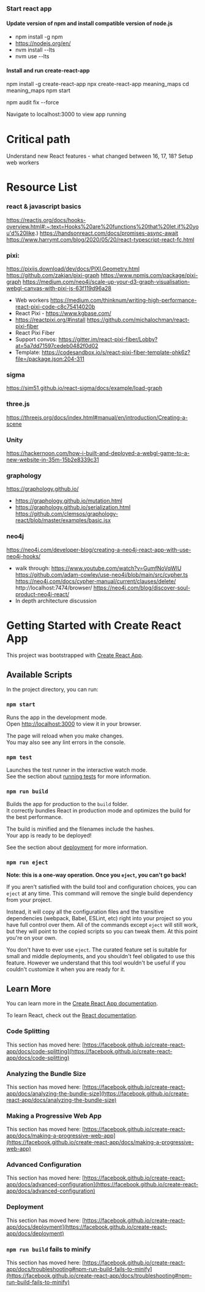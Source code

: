 ### Start react app

#### Update version of npm and install compatible version of node.js
* npm install -g npm
* https://nodejs.org/en/
* nvm install --lts
* nvm use --lts

#### Install and run create-react-app
npm install -g create-react-app
npx create-react-app meaning_maps
cd meaning_maps
npm start

npm audit fix --force


Navigate to localhost:3000 to view app running


# Critical path

Understand new React features - what changed between 16, 17, 18?
Setup web workers





# Resource List

### react & javascript basics
https://reactjs.org/docs/hooks-overview.html#:~:text=Hooks%20are%20functions%20that%20let,if%20you'd%20like.)
https://handsonreact.com/docs/promises-async-await
https://www.harrymt.com/blog/2020/05/20/react-typescript-react-fc.html



### pixi:
https://pixijs.download/dev/docs/PIXI.Geometry.html
https://github.com/zakjan/pixi-graph
https://www.npmjs.com/package/pixi-graph
https://medium.com/neo4j/scale-up-your-d3-graph-visualisation-webgl-canvas-with-pixi-js-63f119d96a28
* Web workers
https://medium.com/thinknum/writing-high-performance-react-pixi-code-c8c75414020b
* React Pixi - https://www.kgbase.com/
* https://reactpixi.org/#install
https://github.com/michalochman/react-pixi-fiber
* React Pixi Fiber
* Support convos: https://gitter.im/react-pixi-fiber/Lobby?at=5a7dd71597cedeb0482f0d02
* Template: https://codesandbox.io/s/react-pixi-fiber-template-ohk6z?file=/package.json:204-311



### sigma
https://sim51.github.io/react-sigma/docs/example/load-graph


### three.js
https://threejs.org/docs/index.html#manual/en/introduction/Creating-a-scene


### Unity
https://hackernoon.com/how-i-built-and-deployed-a-webgl-game-to-a-new-website-in-35m-15b2e8339c31


### graphology
https://graphology.github.io/
* https://graphology.github.io/mutation.html
* https://graphology.github.io/serialization.html
https://github.com/clemsos/graphology-react/blob/master/examples/basic.jsx


### neo4j
https://neo4j.com/developer-blog/creating-a-neo4j-react-app-with-use-neo4j-hooks/
* walk through: https://www.youtube.com/watch?v=GumfNoVqWlU
https://github.com/adam-cowley/use-neo4j/blob/main/src/cypher.ts
https://neo4j.com/docs/cypher-manual/current/clauses/delete/
http://localhost:7474/browser/
https://neo4j.com/blog/discover-soul-product-neo4j-react/
* In depth architecture discussion

# Getting Started with Create React App

This project was bootstrapped with [Create React App](https://github.com/facebook/create-react-app).

## Available Scripts

In the project directory, you can run:

### `npm start`

Runs the app in the development mode.\
Open [http://localhost:3000](http://localhost:3000) to view it in your browser.

The page will reload when you make changes.\
You may also see any lint errors in the console.

### `npm test`

Launches the test runner in the interactive watch mode.\
See the section about [running tests](https://facebook.github.io/create-react-app/docs/running-tests) for more information.

### `npm run build`

Builds the app for production to the `build` folder.\
It correctly bundles React in production mode and optimizes the build for the best performance.

The build is minified and the filenames include the hashes.\
Your app is ready to be deployed!

See the section about [deployment](https://facebook.github.io/create-react-app/docs/deployment) for more information.

### `npm run eject`

**Note: this is a one-way operation. Once you `eject`, you can't go back!**

If you aren't satisfied with the build tool and configuration choices, you can `eject` at any time. This command will remove the single build dependency from your project.

Instead, it will copy all the configuration files and the transitive dependencies (webpack, Babel, ESLint, etc) right into your project so you have full control over them. All of the commands except `eject` will still work, but they will point to the copied scripts so you can tweak them. At this point you're on your own.

You don't have to ever use `eject`. The curated feature set is suitable for small and middle deployments, and you shouldn't feel obligated to use this feature. However we understand that this tool wouldn't be useful if you couldn't customize it when you are ready for it.

## Learn More

You can learn more in the [Create React App documentation](https://facebook.github.io/create-react-app/docs/getting-started).

To learn React, check out the [React documentation](https://reactjs.org/).

### Code Splitting

This section has moved here: [https://facebook.github.io/create-react-app/docs/code-splitting](https://facebook.github.io/create-react-app/docs/code-splitting)

### Analyzing the Bundle Size

This section has moved here: [https://facebook.github.io/create-react-app/docs/analyzing-the-bundle-size](https://facebook.github.io/create-react-app/docs/analyzing-the-bundle-size)

### Making a Progressive Web App

This section has moved here: [https://facebook.github.io/create-react-app/docs/making-a-progressive-web-app](https://facebook.github.io/create-react-app/docs/making-a-progressive-web-app)

### Advanced Configuration

This section has moved here: [https://facebook.github.io/create-react-app/docs/advanced-configuration](https://facebook.github.io/create-react-app/docs/advanced-configuration)

### Deployment

This section has moved here: [https://facebook.github.io/create-react-app/docs/deployment](https://facebook.github.io/create-react-app/docs/deployment)

### `npm run build` fails to minify

This section has moved here: [https://facebook.github.io/create-react-app/docs/troubleshooting#npm-run-build-fails-to-minify](https://facebook.github.io/create-react-app/docs/troubleshooting#npm-run-build-fails-to-minify)
